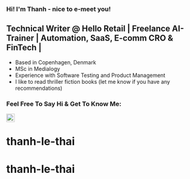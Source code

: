 ### Hi! I'm Thanh - nice to e-meet you!

## Technical Writer @ Hello Retail | Freelance AI-Trainer | Automation, SaaS, E-comm CRO & FinTech |

- Based in Copenhagen, Denmark
- MSc in Medialogy
- Experience with Software Testing and Product Management
- I like to read thriller fiction books (let me know if you have any recommendations)

### Feel Free To Say Hi & Get To Know Me:

[<img align="left" alt="https://linktr.ee/thanhthai" width="22px" src="[![z-W9-W-s-U0-400x400-removebg-preview.png](https://i.postimg.cc/CLNL1xCr/z-W9-W-s-U0-400x400-removebg-preview.png)](https://postimg.cc/TpKXNG4n)" />][linktree]

<br />

</details>

[linktree]: https://linktr.ee/thanhthai
# thanh-le-thai
# thanh-le-thai
